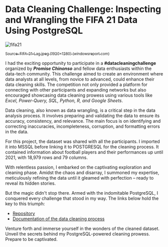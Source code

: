 # Data Cleaning Challenge: Inspecting and Wrangling the FIFA 21 Data Using PostgreSQL

![fifa21](https://github.com/Monye-Okechukwu/FIFA-Dataset_PostgreSQL_Cleaning/assets/136334167/ea86ddb1-bcdd-4ddf-a397-859a6535b8d4)

[<sub> Source: FIFA-21-Lag.jpeg (1920×1280) (windowsreport.com) </sub>](https://cdn.windowsreport.com/wp-content/uploads/2020/10/FIFA-21-Lag.jpeg)

I had the exciting opportunity to participate in a **#datacleaningchallenge** organized by ***Promise Chinonso*** and fellow data enthusiasts within the data-tech community. This challenge aimed to create an environment where data analysts at all levels, from novice to advanced, could enhance their data cleaning skills. The competition not only provided a platform for connecting with other participants and expanding networks but also encouraged showcasing data cleaning prowess using various tools like *Excel, Power-Query, SQL, Python, R, and Google Sheets*.

Data cleaning, also known as data wrangling, is a critical step in the data analysis process. It involves preparing and validating the data to ensure its accuracy, consistency, and relevance. The main focus is on identifying and correcting inaccuracies, incompleteness, corruption, and formatting errors in the data.

For this project, the dataset was shared with all the participants. I imported it into MSSQL before linking it to POSTGRESQL for the cleaning process. It contained information about football players and their performances up until 2021, with 18,979 rows and 79 columns.

With relentless passion, I embarked on the captivating exploration and cleaning phase. Amidst the chaos and disarray, I summoned my expertise, meticulously refining the data until it gleamed with perfection – ready to reveal its hidden stories.

But the magic didn't stop there. Armed with the indomitable PostgreSQL, I conquered every challenge that stood in my way. The links below hold the key to this triumph:

- [Repository](https://github.com/Monye-Okechukwu/FIFA-Dataset_PostgreSQL_Cleaning/tree/process/Fifa21)
- [Documentation of the data cleaning process](https://noelshalom14.medium.com/data-cleaning-challenge-inspecting-and-wrangling-the-fifa-21-data-using-postgresql-313d12dd7503)

Venture forth and immerse yourself in the wonders of the cleaned dataset. Unveil the secrets behind my PostgreSQL-powered cleaning prowess. Prepare to be captivated.
